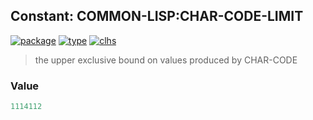 ## Constant: COMMON-LISP:CHAR-CODE-LIMIT
[![package](https://img.shields.io/badge/Package-COMMON--LISP-5f9ea0.svg?style=social&colorA=999999)](../) [![type](https://img.shields.io/badge/Type-Constant-5f9ea0.svg?style=social&colorA=999999)](../#constant) [![clhs](https://img.shields.io/badge/CLHS-CHAR--CODE--LIMIT-5f9ea0.svg?style=social&colorA=999999)](http://www.lispworks.com/documentation/HyperSpec/Body/v_char_c.htm) 

> the upper exclusive bound on values produced by CHAR-CODE

### Value
```cl
1114112
```

